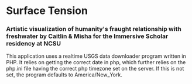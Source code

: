 # Surface Tension
### Artistic visualization of humanity's fraught relationship with freshwater by Caitlin &amp; Misha for the Immersive Scholar residency at NCSU

This application uses a realtime USGS data downloader program written in PHP. It relies on getting the correct date in php, which further relies on the php.ini file having the correct php timezone set on the server. If this is not set, the program defaults to America/New_York.
